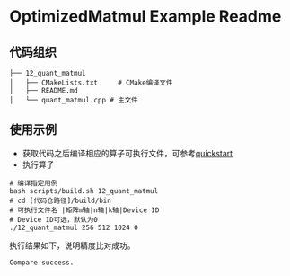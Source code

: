 # OptimizedMatmul Example Readme
## 代码组织
```
├── 12_quant_matmul
│   ├── CMakeLists.txt     # CMake编译文件
│   ├── README.md
│   └── quant_matmul.cpp # 主文件
```
## 使用示例
- 获取代码之后编译相应的算子可执行文件，可参考[quickstart](../../docs/quickstart.md#算子编译)
- 执行算子
```
# 编译指定用例
bash scripts/build.sh 12_quant_matmul
# cd [代码仓路径]/build/bin
# 可执行文件名 |矩阵m轴|n轴|k轴|Device ID
# Device ID可选，默认为0
./12_quant_matmul 256 512 1024 0
```
执行结果如下，说明精度比对成功。
```
Compare success.
```